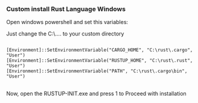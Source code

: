 ### Custom install Rust Language Windows

<p>Open windows powershell and set this variables:</p>
<p>Just change the C:\.... to your custom directory</p>
<pre>
<code>
[Environment]::SetEnvironmentVariable("CARGO_HOME", "C:\rust\.cargo", "User")
[Environment]::SetEnvironmentVariable("RUSTUP_HOME", "C:\rust\.rust", "User")
[Environment]::SetEnvironmentVariable("PATH", "C:\rust\.cargo\bin", "User")
</code>
</pre>
Now, open the RUSTUP-INIT.exe and press 1 to Proceed with installation
